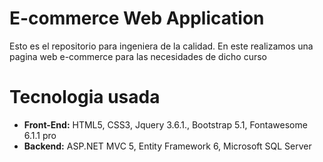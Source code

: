 # E-commerce Web Application
Esto es el repositorio para ingeniera de la calidad. En este realizamos una pagina web e-commerce para las necesidades de dicho curso

# Tecnologia usada
* **Front-End:** HTML5, CSS3, Jquery 3.6.1., Bootstrap 5.1, Fontawesome 6.1.1 pro
* **Backend:** ASP.NET MVC 5, Entity Framework 6, Microsoft SQL Server

